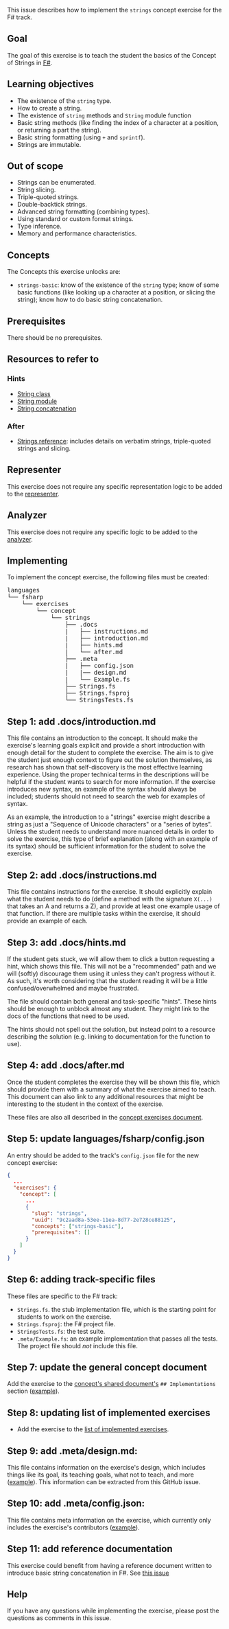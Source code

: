 This issue describes how to implement the `strings` concept exercise for the F# track.

## Goal

The goal of this exercise is to teach the student the basics of the Concept of Strings in [F#][strings].

## Learning objectives

- The existence of the `string` type.
- How to create a string.
- The existence of `string` methods and `String` module function
- Basic string methods (like finding the index of a character at a position, or returning a part the string).
- Basic string formatting (using `+` and `sprintf`).
- Strings are immutable.

## Out of scope

- Strings can be enumerated.
- String slicing.
- Triple-quoted strings.
- Double-backtick strings.
- Advanced string formatting (combining types).
- Using standard or custom format strings.
- Type inference.
- Memory and performance characteristics.

## Concepts

The Concepts this exercise unlocks are:

- `strings-basic`: know of the existence of the `string` type; know of some basic functions (like looking up a character at a position, or slicing the string); know how to do basic string concatenation.

## Prerequisites

There should be no prerequisites.

## Resources to refer to

### Hints

- [String class][strings]
- [String module][string-module]
- [String concatenation][string-concat]

### After

- [Strings reference](https://docs.microsoft.com/en-us/dotnet/fsharp/language-reference/strings): includes details on verbatim strings, triple-quoted strings and slicing.

## Representer

This exercise does not require any specific representation logic to be added to the [representer][representer].

## Analyzer

This exercise does not require any specific logic to be added to the [analyzer][analyzer].

## Implementing

To implement the concept exercise, the following files must be created:

<pre>
languages
└── fsharp
    └── exercises
        └── concept
            └── strings
                ├── .docs
                |   ├── instructions.md
                |   ├── introduction.md
                |   ├── hints.md
                |   └── after.md
                ├── .meta
                |   ├── config.json
                |   |── design.md
                |   └── Example.fs
                ├── Strings.fs
                ├── Strings.fsproj
                └── StringsTests.fs
</pre>

## Step 1: add .docs/introduction.md

This file contains an introduction to the concept. It should make the exercise's learning goals explicit and provide a short introduction with enough detail for the student to complete the exercise. The aim is to give the student just enough context to figure out the solution themselves, as research has shown that self-discovery is the most effective learning experience. Using the proper technical terms in the descriptions will be helpful if the student wants to search for more information. If the exercise introduces new syntax, an example of the syntax should always be included; students should not need to search the web for examples of syntax.

As an example, the introduction to a "strings" exercise might describe a string as just a "Sequence of Unicode characters" or a "series of bytes". Unless the student needs to understand more nuanced details in order to solve the exercise, this type of brief explanation (along with an example of its syntax) should be sufficient information for the student to solve the exercise.

## Step 2: add .docs/instructions.md

This file contains instructions for the exercise. It should explicitly explain what the student needs to do (define a method with the signature `X(...)` that takes an A and returns a Z), and provide at least one example usage of that function. If there are multiple tasks within the exercise, it should provide an example of each.

## Step 3: add .docs/hints.md

If the student gets stuck, we will allow them to click a button requesting a hint, which shows this file. This will not be a "recommended" path and we will (softly) discourage them using it unless they can't progress without it. As such, it's worth considering that the student reading it will be a little confused/overwhelmed and maybe frustrated.

The file should contain both general and task-specific "hints". These hints should be enough to unblock almost any student. They might link to the docs of the functions that need to be used.

The hints should not spell out the solution, but instead point to a resource describing the solution (e.g. linking to documentation for the function to use).

## Step 4: add .docs/after.md

Once the student completes the exercise they will be shown this file, which should provide them with a summary of what the exercise aimed to teach. This document can also link to any additional resources that might be interesting to the student in the context of the exercise.

These files are also all described in the [concept exercises document][docs-concept-exercises].

## Step 5: update languages/fsharp/config.json

An entry should be added to the track's `config.json` file for the new concept exercise:

```json
{
  ...
  "exercises": {
    "concept": [
      ...
      {
        "slug": "strings",
        "uuid": "9c2aad8a-53ee-11ea-8d77-2e728ce88125",
        "concepts": ["strings-basic"],
        "prerequisites": []
      }
    ]
  }
}
```

## Step 6: adding track-specific files

These files are specific to the F# track:

- `Strings.fs`. the stub implementation file, which is the starting point for students to work on the exercise.
- `Strings.fsproj`: the F# project file.
- `StringsTests.fs`: the test suite.
- `.meta/Example.fs`: an example implementation that passes all the tests. The project file should _not_ include this file.

## Step 7: update the general concept document

Add the exercise to the [concept's shared document's][reference] `## Implementations` section ([example](https://github.com/exercism/v3/blob/master/reference/types/string.md#implementations)).

## Step 8: updating list of implemented exercises

- Add the exercise to the [list of implemented exercises][implemented-exercises].

## Step 9: add .meta/design.md:

This file contains information on the exercise's design, which includes things like its goal, its teaching goals, what not to teach, and more ([example][meta-design]). This information can be extracted from this GitHub issue.

## Step 10: add .meta/config.json:

This file contains meta information on the exercise, which currently only includes the exercise's contributors ([example][meta-config.json]).

## Step 11: add reference documentation

This exercise could benefit from having a reference document written to introduce basic string concatenation in F#. See [this issue][string-concat-issue]

## Help

If you have any questions while implementing the exercise, please post the questions as comments in this issue.

[how-to-implement-a-concept-exercise]: https://github.com/exercism/v3/blob/master/docs/maintainers/generic-how-to-implement-a-concept-exercise.md
[implemented-exercises]: https://github.com/exercism/v3/tree/master/languages/fsharp/exercises/concept/README.md#implemented-exercises
[reference]: https://github.com/exercism/v3/blob/master/languages/fsharp/reference/README.md#reference-docs
[analyzer]: https://github.com/exercism/fsharp-analyzer
[representer]: https://github.com/exercism/fsharp-representer
[meta-design]: https://github.com/exercism/v3/blob/master/languages/fsharp/exercises/concept/numbers/.meta/design.md
[meta-config.json]: https://github.com/exercism/v3/blob/master/languages/fsharp/exercises/concept/numbers/.meta/config.json
[docs-concept-exercises]: https://github.com/exercism/v3/blob/master/docs/concept-exercises.md
[string-concat-issue]: https://github.com/exercism/v3/issues/757
[strings]: https://docs.microsoft.com/en-us/dotnet/api/system.string?view=netcore-3.1
[string-module]: https://msdn.microsoft.com/visualfsharpdocs/conceptual/core.string-module-%5bfsharp%5d
[string-concat]: https://docs.microsoft.com/en-us/dotnet/fsharp/language-reference/strings#string-operators
